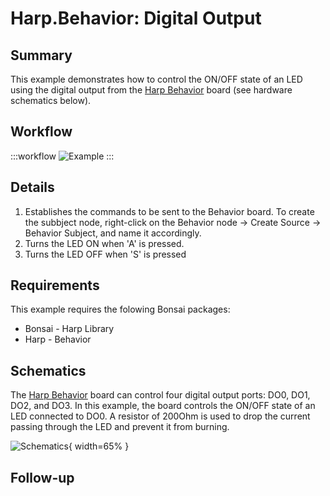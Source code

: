 # Harp.Behavior: Digital Output

## Summary
This example demonstrates how to control the ON/OFF state of an LED using the digital output from the [Harp Behavior](https://harp-tech.org/api/Harp.Behavior.html) board (see hardware schematics below). 


## Workflow
:::workflow
![Example](~/workflows/HarpExamples/BehaviorBoard/DigitalOutput/DigitalOutput.bonsai)
:::


## Details
1. Establishes the commands to be sent to the Behavior board. To create the subbject node, right-click on the Behavior node -> Create Source -> Behavior Subject, and name it accordingly. 
2. Turns the LED ON when 'A' is pressed.
3. Turns the LED OFF when 'S' is pressed

## Requirements
This example requires the folowing Bonsai packages:
- Bonsai - Harp Library
- Harp - Behavior


## Schematics
The [Harp Behavior](https://harp-tech.org/api/Harp.Behavior.html) board can control four digital output ports: DO0, DO1, DO2, and DO3. In this example, the board controls the ON/OFF state of an LED connected to DO0. A resistor of 200Ohm is used to drop the current passing through the LED and prevent it from burning.

![Schematics](./DigitalOutput.png){ width=65% }

## Follow-up





